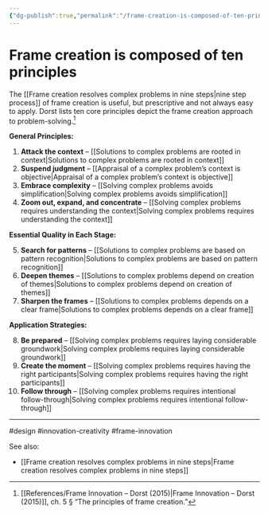 ```yaml
---
{"dg-publish":true,"permalink":"/frame-creation-is-composed-of-ten-principles/"}
---
```



# Frame creation is composed of ten principles

The [[Frame creation resolves complex problems in nine steps\|nine step process]] of frame creation is useful, but prescriptive and not always easy to apply. Dorst lists ten core principles depict the frame creation approach to problem-solving.[^1]

**General Principles:**

1. **Attack the context** – [[Solutions to complex problems are rooted in context\|Solutions to complex problems are rooted in context]]
2. **Suspend judgment** – [[Appraisal of a complex problem’s context is objective\|Appraisal of a complex problem’s context is objective]]
3. **Embrace complexity** – [[Solving complex problems avoids simplification\|Solving complex problems avoids simplification]]
4. **Zoom out, expand, and concentrate** – [[Solving complex problems requires understanding the context\|Solving complex problems requires understanding the context]]

**Essential Quality in Each Stage:**

5. **Search for patterns** – [[Solutions to complex problems are based on pattern recognition\|Solutions to complex problems are based on pattern recognition]]
6. **Deepen themes** – [[Solutions to complex problems depend on creation of themes\|Solutions to complex problems depend on creation of themes]]
7. **Sharpen the frames** – [[Solutions to complex problems depends on a clear frame\|Solutions to complex problems depends on a clear frame]]

**Application Strategies:**

8. **Be prepared** – [[Solving complex problems requires laying considerable groundwork\|Solving complex problems requires laying considerable groundwork]]
9. **Create the moment** – [[Solving complex problems requires having the right participants\|Solving complex problems requires having the right participants]]
10. **Follow through** – [[Solving complex problems requires intentional follow-through\|Solving complex problems requires intentional follow-through]]


---
#design #innovation-creativity #frame-innovation

See also:
- [[Frame creation resolves complex problems in nine steps\|Frame creation resolves complex problems in nine steps]]

[^1]: [[References/Frame Innovation – Dorst (2015)\|Frame Innovation – Dorst (2015)]], ch. 5 § “The principles of frame creation.”
